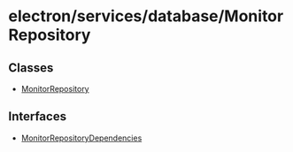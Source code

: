 # electron/services/database/MonitorRepository

## Classes

- [MonitorRepository](classes/MonitorRepository.md)

## Interfaces

- [MonitorRepositoryDependencies](interfaces/MonitorRepositoryDependencies.md)
